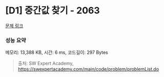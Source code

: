 # [D1] 중간값 찾기 - 2063 

[문제 링크](https://swexpertacademy.com/main/code/problem/problemDetail.do?contestProbId=AV5QPsXKA2UDFAUq) 

### 성능 요약

메모리: 13,388 KB, 시간: 6 ms, 코드길이: 297 Bytes



> 출처: SW Expert Academy, https://swexpertacademy.com/main/code/problem/problemList.do